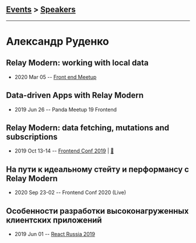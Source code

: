 ## [Events](../README.md) > [Speakers](../speakers.md)
---

# Александр Руденко

## Relay Modern: working with local data
- 2020 Mar 05 -- [Front end Meetup](https://www.youtube.com/watch?v=WiaMtEKrKag)    
## Data-driven Apps with Relay Modern
- 2019 Jun 26 -- Panda Meetup 19 Frontend    
## Relay Modern: data fetching, mutations and subscriptions
- 2019 Oct 13-14 -- [Frontend Conf 2019](https://www.youtube.com/watch?v=tH56jQBzLEc)  | [:notebook:](https://drive.google.com/file/d/1BkTt_zJkE23QSlhcIj4-i8tt6enukXFG)  
## На пути к идеальному стейту и перформансу с Relay Modern
- 2020 Sep 23-02 -- Frontend Conf 2020 (Live)    
## Особенности разработки высоконагруженных клиентских приложений
- 2019 Jun 01 -- [React Russia 2019](https://www.youtube.com/watch?v=t_Zp2ZVKpU0)    
